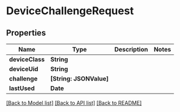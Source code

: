 # DeviceChallengeRequest

## Properties
Name | Type | Description | Notes
------------ | ------------- | ------------- | -------------
**deviceClass** | **String** |  | 
**deviceUid** | **String** |  | 
**challenge** | **[String: JSONValue]** |  | 
**lastUsed** | **Date** |  | 

[[Back to Model list]](../README.md#documentation-for-models) [[Back to API list]](../README.md#documentation-for-api-endpoints) [[Back to README]](../README.md)



